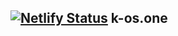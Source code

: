 ## [![Netlify Status](https://api.netlify.com/api/v1/badges/cefeef01-04bf-4981-bb77-4cb92f6dffc9/deploy-status)](https://app.netlify.com/sites/kosgaming/deploys) k-os.one
